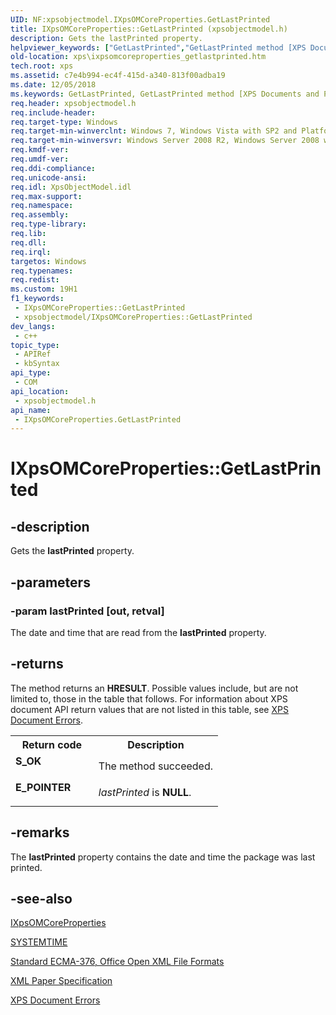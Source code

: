 ```yaml
---
UID: NF:xpsobjectmodel.IXpsOMCoreProperties.GetLastPrinted
title: IXpsOMCoreProperties::GetLastPrinted (xpsobjectmodel.h)
description: Gets the lastPrinted property.
helpviewer_keywords: ["GetLastPrinted","GetLastPrinted method [XPS Documents and Packaging]","GetLastPrinted method [XPS Documents and Packaging]","IXpsOMCoreProperties interface","IXpsOMCoreProperties interface [XPS Documents and Packaging]","GetLastPrinted method","IXpsOMCoreProperties.GetLastPrinted","IXpsOMCoreProperties::GetLastPrinted","xps.ixpsomcoreproperties_getlastprinted","xpsobjectmodel/IXpsOMCoreProperties::GetLastPrinted"]
old-location: xps\ixpsomcoreproperties_getlastprinted.htm
tech.root: xps
ms.assetid: c7e4b994-ec4f-415d-a340-813f00adba19
ms.date: 12/05/2018
ms.keywords: GetLastPrinted, GetLastPrinted method [XPS Documents and Packaging], GetLastPrinted method [XPS Documents and Packaging],IXpsOMCoreProperties interface, IXpsOMCoreProperties interface [XPS Documents and Packaging],GetLastPrinted method, IXpsOMCoreProperties.GetLastPrinted, IXpsOMCoreProperties::GetLastPrinted, xps.ixpsomcoreproperties_getlastprinted, xpsobjectmodel/IXpsOMCoreProperties::GetLastPrinted
req.header: xpsobjectmodel.h
req.include-header: 
req.target-type: Windows
req.target-min-winverclnt: Windows 7, Windows Vista with SP2 and Platform Update for Windows Vista [desktop apps \| UWP apps]
req.target-min-winversvr: Windows Server 2008 R2, Windows Server 2008 with SP2 and Platform Update for Windows Server 2008 [desktop apps \| UWP apps]
req.kmdf-ver: 
req.umdf-ver: 
req.ddi-compliance: 
req.unicode-ansi: 
req.idl: XpsObjectModel.idl
req.max-support: 
req.namespace: 
req.assembly: 
req.type-library: 
req.lib: 
req.dll: 
req.irql: 
targetos: Windows
req.typenames: 
req.redist: 
ms.custom: 19H1
f1_keywords:
 - IXpsOMCoreProperties::GetLastPrinted
 - xpsobjectmodel/IXpsOMCoreProperties::GetLastPrinted
dev_langs:
 - c++
topic_type:
 - APIRef
 - kbSyntax
api_type:
 - COM
api_location:
 - xpsobjectmodel.h
api_name:
 - IXpsOMCoreProperties.GetLastPrinted
---
```


# IXpsOMCoreProperties::GetLastPrinted


## -description

Gets the <b>lastPrinted</b> property.

## -parameters

### -param lastPrinted [out, retval]

The date and time that  are read from the <b>lastPrinted</b> property.

## -returns

The method returns an <b>HRESULT</b>. Possible values include, but are not limited to, those in the table that follows. For information about  XPS document API return values that are not listed in this table, see <a href="/previous-versions/windows/desktop/dd372955(v=vs.85)">XPS Document Errors</a>.

<table>
<tr>
<th>Return code</th>
<th>Description</th>
</tr>
<tr>
<td width="40%">
<dl>
<dt><b>S_OK</b></dt>
</dl>
</td>
<td width="60%">
The method succeeded.

</td>
</tr>
<tr>
<td width="40%">
<dl>
<dt><b>E_POINTER</b></dt>
</dl>
</td>
<td width="60%">
<i>lastPrinted</i> is <b>NULL</b>.

</td>
</tr>
</table>

## -remarks

The <b>lastPrinted</b> property contains the date and time the package was last printed.

## -see-also

<a href="/windows/desktop/api/xpsobjectmodel/nn-xpsobjectmodel-ixpsomcoreproperties">IXpsOMCoreProperties</a>



<a href="/windows/desktop/api/minwinbase/ns-minwinbase-systemtime">SYSTEMTIME</a>



<a href="https://www.ecma-international.org/publications-and-standards/standards/ecma-376/">Standard ECMA-376, Office Open XML File Formats</a>



<a href="https://en.wikipedia.org/wiki/Open_XML_Paper_Specification">XML Paper Specification</a>



<a href="/previous-versions/windows/desktop/dd372955(v=vs.85)">XPS Document Errors</a>